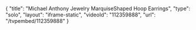 {
    "title": "Michael Anthony Jewelry MarquiseShaped Hoop Earrings",
    "type": "solo",
    "layout": "iframe-static",
    "videoId": "112359888",
    "url": "\/tvpembed\/112359888"
}